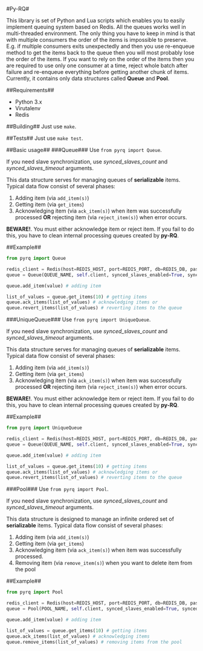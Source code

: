 #Py-RQ#

This library is set of Python and Lua scripts which enables you to easily implement queuing system based on Redis.
All the queues works well in multi-threaded environment. The only thing you have to keep in mind is that with multiple consumers the order of the items is impossible to preserve.
E.g. if multiple consumers exits unexpectedly and then you use re-enqueue method to get the items back to the queue then you will most probably lose the order of the items.
If you want to rely on the order of the items then you are required to use only one consumer at a time, reject whole batch after failure and re-enqueue everything before getting another chunk of items.
Currently, it contains only data structures called **Queue** and **Pool**.

##Requirements##
 - Python 3.x
 - Virutalenv
 - Redis

##Building##
Just use `make`.

##Tests##
Just use `make test`.

##Basic usage##
###Queue###
Use `from pyrq import Queue`.

If you need slave synchronization, use *synced_slaves_count* and *synced_slaves_timeout* arguments.

This data structure serves for managing queues of **serializable** items. Typical data flow consist of several phases:
 1. Adding item (via `add_item(s)`)
 2. Getting item (via `get_items`)
 3. Acknowledging item (via `ack_item(s)`) when item was successfully processed **OR** rejecting item (via `reject_item(s)`) when error occurs.

**BEWARE!**. You must either acknowledge item or reject item. If you fail to do this, you have to clean internal processing queues created by **py-RQ**.

##Example##

```python
from pyrq import Queue

redis_client = Redis(host=REDIS_HOST, port=REDIS_PORT, db=REDIS_DB, password=REDIS_PASSWORD, decode_responses=True)
queue = Queue(QUEUE_NAME, self.client, synced_slaves_enabled=True, synced_slaves_count=COUNT_OF_SLAVES, synced_slaves_timeout=TIMEOUT)

queue.add_item(value) # adding item

list_of_values = queue.get_items(10) # getting items
queue.ack_items(list_of_values) # acknowledging items or
queue.revert_items(list_of_values) # reverting items to the queue
```

###UniqueQueue###
Use `from pyrq import UniqueQueue`.

If you need slave synchronization, use *synced_slaves_count* and *synced_slaves_timeout* arguments.

This data structure serves for managing queues of **serializable** items. Typical data flow consist of several phases:
 1. Adding item (via `add_item(s)`)
 2. Getting item (via `get_items`)
 3. Acknowledging item (via `ack_item(s)`) when item was successfully processed **OR** rejecting item (via `reject_item(s)`) when error occurs.

**BEWARE!**. You must either acknowledge item or reject item. If you fail to do this, you have to clean internal processing queues created by **py-RQ**.

##Example##

```python
from pyrq import UniqueQueue

redis_client = Redis(host=REDIS_HOST, port=REDIS_PORT, db=REDIS_DB, password=REDIS_PASSWORD, decode_responses=True)
queue = Queue(QUEUE_NAME, self.client, synced_slaves_enabled=True, synced_slaves_count=COUNT_OF_SLAVES, synced_slaves_timeout=TIMEOUT)

queue.add_item(value) # adding item

list_of_values = queue.get_items(10) # getting items
queue.ack_items(list_of_values) # acknowledging items or
queue.revert_items(list_of_values) # reverting items to the queue
```

###Pool###
Use `from pyrq import Pool`.

If you need slave synchronization, use *synced_slaves_count* and *synced_slaves_timeout* arguments.

This data structure is designed to manage an infinite ordered set of **serializable** items. Typical data flow consist of several phases:
 1. Adding item (via `add_item(s)`)
 2. Getting item (via `get_items`)
 3. Acknowledging item (via `ack_item(s)`) when item was successfully processed.
 4. Removing item (via `remove_item(s)`) when you want to delete item from the pool

##Example##

```python
from pyrq import Pool

redis_client = Redis(host=REDIS_HOST, port=REDIS_PORT, db=REDIS_DB, password=REDIS_PASSWORD, decode_responses=True)
queue = Pool(POOL_NAME, self.client, synced_slaves_enabled=True, synced_slaves_count=COUNT_OF_SLAVES, synced_slaves_timeout=TIMEOUT)

queue.add_item(value) # adding item

list_of_values = queue.get_items(10) # getting items
queue.ack_items(list_of_values) # acknowledging items
queue.remove_items(list_of_values) # removing items from the pool
```

